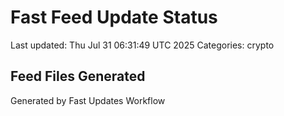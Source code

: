 # Fast Feed Update Status
Last updated: Thu Jul 31 06:31:49 UTC 2025
Categories: crypto

## Feed Files Generated

Generated by Fast Updates Workflow

